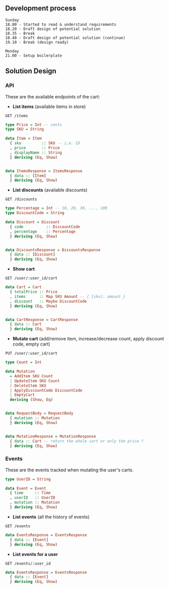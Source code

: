 ## Development process

```
Sunday
18.00 - Started to read & understand requirements
18.20 - Draft design of potential solution
18.35 - Break
18.40 - Draft design of potential solution (continue)
19.10 - Break (design ready)

Monday
21.00 - Setup boilerplate
```

## Solution Design

### API

These are the available endpoints of the cart:

- **List items** (available items in store)

```
GET /items
```

```haskell
type Price = Int -- cents
type SKU = String

data Item = Item
  { sku         :: SKU -- i.e. ID
  , price       :: Price
  , displayName :: String
  } deriving (Eq, Show)


data ItemsResponse = ItemsResponse
  { data :: [Item]
  } deriving (Eq, Show)
```

- **List discounts** (available discounts)

```
GET /discounts
```

```haskell
type Percentage = Int -- 10, 20, 30, ..., 100
type DiscountCode = String

data Discount = Discount
  { code          :: DiscountCode
  , percentage    :: Percentage
  } deriving (Eq, Show)


data DiscountsResponse = DiscountsResponse
  { data :: [Discount]
  } deriving (Eq, Show)
```

- **Show cart**

```
GET /user/:user_id/cart
```

```haskell
data Cart = Cart
  { totalPrice :: Price
  , items      :: Map SKU Amount -- { [sku]: amount }
  , discount   :: Maybe DiscountCode
  } deriving (Eq, Show)


data CartResponse = CartResponse
  { data :: Cart
  } deriving (Eq, Show)
```

- **Mutate cart** (add/remove item, increase/decrease count, apply discount
  code, empty cart)

```
PUT /user/:user_id/cart
```

```haskell
type Count = Int

data Mutation
  = AddItem SKU Count
  | UpdateItem SKU Count
  | DeleteItem SKU
  | ApplyDiscountCode DiscountCode
  | EmptyCart
  deriving (Show, Eq)


data RequestBody = RequestBody
  { mutation :: Mutation
  } deriving (Eq, Show)


data MutationResponse = MutationResponse
  { data :: Cart -- return the whole cart or only the price ?
  } deriving (Eq, Show)
```

### Events

These are the events tracked when mutating the user's carts.

```haskell
type UserID = String

data Event = Event
  { time     :: Time
  , userID   :: UserID
  , mutation :: Mutation
  } deriving (Eq, Show)
```

- **List events** (all the history of events)

```
GET /events
```

```haskell
data EventsResponse = EventsResponse
  { data :: [Event]
  } deriving (Eq, Show)
```

- **List events for a user**

```
GET /events/:user_id
```

```haskell
data EventsResponse = EventsResponse
  { data :: [Event]
  } deriving (Eq, Show)
```

